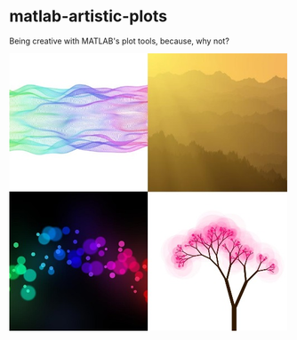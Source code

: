 # matlab-artistic-plots

Being creative with MATLAB's plot tools, because, why not? 

![preview](thumbnails.jpg)